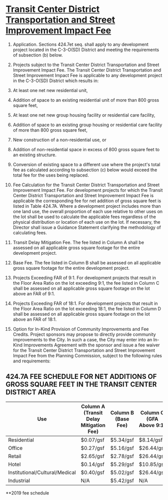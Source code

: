 # [Transit Center District Transportation and Street Improvement Impact Fee](http://library.amlegal.com/nxt/gateway.dll/California/planning/article4developmentimpactfeesandprojectr?f=templates$fn=default.htm$3.0$vid=amlegal:sanfrancisco_ca$anc=JD_424.7)

1. Application. Sections 424.7et seq. shall apply to any development project located in the C-3-O(SD) District and meeting the requirements of subsection (b) below.
2. Projects subject to the Transit Center District Transportation and Street Improvement Impact Fee. The Transit Center District Transportation and Street Improvement Impact Fee is applicable to any development project in the C-3-O(SD) District which results in:

  1. At least one net new residential unit,
  2. Addition of space to an existing residential unit of more than 800 gross square feet,
  3. At least one net new group housing facility or residential care facility,
  4. Addition of space to an existing group housing or residential care facility of more than 800 gross square feet,
  5. New construction of a non-residential use, or
  6. Addition of non-residential space in excess of 800 gross square feet to an existing structure.
  7. Conversion of existing space to a different use where the project's total fee as calculated according to subsection (c) below would exceed the total fee for the uses being replaced.

3. Fee Calculation for the Transit Center District Transportation and Street Improvement Impact Fee. For development projects for which the Transit Center District Transportation and Street Improvement Impact Fee is applicable the corresponding fee for net addition of gross square feet is listed in Table 424.7A. Where a development project includes more than one land use, the overall proportion of each use relative to other uses on the lot shall be used to calculate the applicable fees regardless of the physical distribution or location of each use on the lot. If necessary, the Director shall issue a Guidance Statement clarifying the methodology of calculating fees.

  1. Transit Delay Mitigation Fee. The fee listed in Column A shall be assessed on all applicable gross square footage for the entire development project.
  2. Base Fee. The fee listed in Column B shall be assessed on all applicable gross square footage for the entire development project.
  3. Projects Exceeding FAR of 9:1\. For development projects that result in the Floor Area Ratio on the lot exceeding 9:1, the fee listed in Column C shall be assessed on all applicable gross square footage on the lot above an FAR of 9:1.
  4. Projects Exceeding FAR of 18:1\. For development projects that result in the Floor Area Ratio on the lot exceeding 18:1, the fee listed in Column D shall be assessed on all applicable gross square footage on the lot above an FAR of 18:1.

4. Option for In-Kind Provision of Community Improvements and Fee Credits. Project sponsors may propose to directly provide community improvements to the City. In such a case, the City may enter into an In-Kind Improvements Agreement with the sponsor and issue a fee waiver for the Transit Center District Transportation and Street Improvement Impact Fee from the Planning Commission, subject to the following rules and requirements:

## 424.7A FEE SCHEDULE FOR NET ADDITIONS OF GROSS SQUARE FEET IN THE TRANSIT CENTER DISTRICT AREA

Use                            | Column A (Transit Delay Mitigation Fee) | Column B (Base Fee) | Column C (GFA Above 9:1) | Column D (GFA Above 18:1)
------------------------------ | --------------------------------------- | ------------------- | ------------------------ | -------------------------
Residential                    | $0.07/gsf                               | $5.34/gsf           | $8.14/gsf                | $4.07/gsf
Office                         | $0.27/gsf                               | $5.16/gsf           | $26.44/gsf               | $13.56/gsf
Retail                         | $2.65/gsf                               | $2.78/gsf           | $26.44/gsf               | $13.56/gsf
Hotel                          | $0.14/gsf                               | $5.29/gsf           | $10.85/gsf               | $4.07/gsf
Institutional/Cultural/Medical | $0.40/gsf                               | $5.02/gsf           | $26.44/gsf               | $13.56/gsf
Industrial                     | N/A                                     | $5.42/gsf           | N/A                      | N/A

**2019 fee schedule
